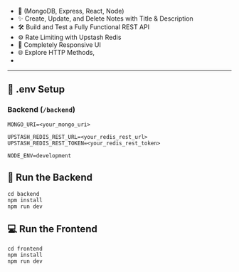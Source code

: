 - 🧱 (MongoDB, Express, React, Node)
- ✨ Create, Update, and Delete Notes with Title & Description
- 🛠️ Build and Test a Fully Functional REST API
- ⚙️ Rate Limiting with Upstash Redis 
- 🚀 Completely Responsive UI
- 🌐 Explore HTTP Methods,
-


---

## 🧪 .env Setup

### Backend (`/backend`)

```
MONGO_URI=<your_mongo_uri>

UPSTASH_REDIS_REST_URL=<your_redis_rest_url>
UPSTASH_REDIS_REST_TOKEN=<your_redis_rest_token>

NODE_ENV=development
```

## 🔧 Run the Backend

```
cd backend
npm install
npm run dev
```

## 💻 Run the Frontend

```
cd frontend
npm install
npm run dev
```
